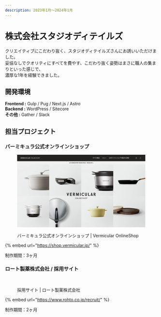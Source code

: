```yaml
---
description: 2023年1月〜2024年1月
---
```


# 株式会社スタジオディテイルズ

クリエイティブにこだわり抜く、スタジオディテイルズさんにお誘いいただけました。\
妥協なしでクオリティにすべてを費やす、こだわり抜く姿勢はまさに職人の集まりといった感じで、\
濃厚な1年を経験できました。

## 開発環境

**Frontend :** Gulp / Pug / Next.js  / Astro\
**Backend :** WordPress / Sitecore\
**その他 :**  Gather / Slack

## 担当プロジェクト

### バーミキュラ公式オンラインショップ

<figure><img src="../.gitbook/assets/image (1).png" alt=""><figcaption><p>バーミキュラ公式オンラインショップ | Vermicular OnlineShop</p></figcaption></figure>

{% embed url="https://shop.vermicular.jp/" %}

制作期間：3ヶ月

### ロート製薬株式会社 / 採用サイト

<figure><img src="../.gitbook/assets/image (2).png" alt=""><figcaption><p>採用サイト | ロート製薬株式会社</p></figcaption></figure>

{% embed url="https://www.rohto.co.jp/recruit/" %}

制作期間：2ヶ月
